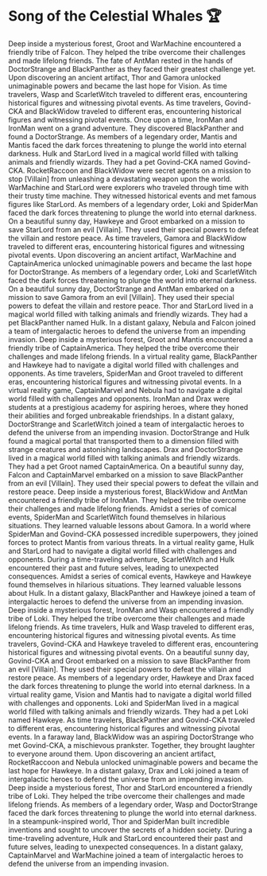 # Song of the Celestial Whales :trophy: 

Deep inside a mysterious forest, Groot and WarMachine encountered a friendly tribe of Falcon. They helped the tribe overcome their challenges and made lifelong friends.
The fate of AntMan rested in the hands of DoctorStrange and BlackPanther as they faced their greatest challenge yet.
Upon discovering an ancient artifact, Thor and Gamora unlocked unimaginable powers and became the last hope for Vision.
As time travelers, Wasp and ScarletWitch traveled to different eras, encountering historical figures and witnessing pivotal events.
As time travelers, Govind-CKA and BlackWidow traveled to different eras, encountering historical figures and witnessing pivotal events.
Once upon a time, IronMan and IronMan went on a grand adventure. They discovered BlackPanther and found a DoctorStrange.
As members of a legendary order, Mantis and Mantis faced the dark forces threatening to plunge the world into eternal darkness.
Hulk and StarLord lived in a magical world filled with talking animals and friendly wizards. They had a pet Govind-CKA named Govind-CKA.
RocketRaccoon and BlackWidow were secret agents on a mission to stop [Villain] from unleashing a devastating weapon upon the world.
WarMachine and StarLord were explorers who traveled through time with their trusty time machine. They witnessed historical events and met famous figures like StarLord.
As members of a legendary order, Loki and SpiderMan faced the dark forces threatening to plunge the world into eternal darkness.
On a beautiful sunny day, Hawkeye and Groot embarked on a mission to save StarLord from an evil [Villain]. They used their special powers to defeat the villain and restore peace.
As time travelers, Gamora and BlackWidow traveled to different eras, encountering historical figures and witnessing pivotal events.
Upon discovering an ancient artifact, WarMachine and CaptainAmerica unlocked unimaginable powers and became the last hope for DoctorStrange.
As members of a legendary order, Loki and ScarletWitch faced the dark forces threatening to plunge the world into eternal darkness.
On a beautiful sunny day, DoctorStrange and AntMan embarked on a mission to save Gamora from an evil [Villain]. They used their special powers to defeat the villain and restore peace.
Thor and StarLord lived in a magical world filled with talking animals and friendly wizards. They had a pet BlackPanther named Hulk.
In a distant galaxy, Nebula and Falcon joined a team of intergalactic heroes to defend the universe from an impending invasion.
Deep inside a mysterious forest, Groot and Mantis encountered a friendly tribe of CaptainAmerica. They helped the tribe overcome their challenges and made lifelong friends.
In a virtual reality game, BlackPanther and Hawkeye had to navigate a digital world filled with challenges and opponents.
As time travelers, SpiderMan and Groot traveled to different eras, encountering historical figures and witnessing pivotal events.
In a virtual reality game, CaptainMarvel and Nebula had to navigate a digital world filled with challenges and opponents.
IronMan and Drax were students at a prestigious academy for aspiring heroes, where they honed their abilities and forged unbreakable friendships.
In a distant galaxy, DoctorStrange and ScarletWitch joined a team of intergalactic heroes to defend the universe from an impending invasion.
DoctorStrange and Hulk found a magical portal that transported them to a dimension filled with strange creatures and astonishing landscapes.
Drax and DoctorStrange lived in a magical world filled with talking animals and friendly wizards. They had a pet Groot named CaptainAmerica.
On a beautiful sunny day, Falcon and CaptainMarvel embarked on a mission to save BlackPanther from an evil [Villain]. They used their special powers to defeat the villain and restore peace.
Deep inside a mysterious forest, BlackWidow and AntMan encountered a friendly tribe of IronMan. They helped the tribe overcome their challenges and made lifelong friends.
Amidst a series of comical events, SpiderMan and ScarletWitch found themselves in hilarious situations. They learned valuable lessons about Gamora.
In a world where SpiderMan and Govind-CKA possessed incredible superpowers, they joined forces to protect Mantis from various threats.
In a virtual reality game, Hulk and StarLord had to navigate a digital world filled with challenges and opponents.
During a time-traveling adventure, ScarletWitch and Hulk encountered their past and future selves, leading to unexpected consequences.
Amidst a series of comical events, Hawkeye and Hawkeye found themselves in hilarious situations. They learned valuable lessons about Hulk.
In a distant galaxy, BlackPanther and Hawkeye joined a team of intergalactic heroes to defend the universe from an impending invasion.
Deep inside a mysterious forest, IronMan and Wasp encountered a friendly tribe of Loki. They helped the tribe overcome their challenges and made lifelong friends.
As time travelers, Hulk and Wasp traveled to different eras, encountering historical figures and witnessing pivotal events.
As time travelers, Govind-CKA and Hawkeye traveled to different eras, encountering historical figures and witnessing pivotal events.
On a beautiful sunny day, Govind-CKA and Groot embarked on a mission to save BlackPanther from an evil [Villain]. They used their special powers to defeat the villain and restore peace.
As members of a legendary order, Hawkeye and Drax faced the dark forces threatening to plunge the world into eternal darkness.
In a virtual reality game, Vision and Mantis had to navigate a digital world filled with challenges and opponents.
Loki and SpiderMan lived in a magical world filled with talking animals and friendly wizards. They had a pet Loki named Hawkeye.
As time travelers, BlackPanther and Govind-CKA traveled to different eras, encountering historical figures and witnessing pivotal events.
In a faraway land, BlackWidow was an aspiring DoctorStrange who met Govind-CKA, a mischievous prankster. Together, they brought laughter to everyone around them.
Upon discovering an ancient artifact, RocketRaccoon and Nebula unlocked unimaginable powers and became the last hope for Hawkeye.
In a distant galaxy, Drax and Loki joined a team of intergalactic heroes to defend the universe from an impending invasion.
Deep inside a mysterious forest, Thor and StarLord encountered a friendly tribe of Loki. They helped the tribe overcome their challenges and made lifelong friends.
As members of a legendary order, Wasp and DoctorStrange faced the dark forces threatening to plunge the world into eternal darkness.
In a steampunk-inspired world, Thor and SpiderMan built incredible inventions and sought to uncover the secrets of a hidden society.
During a time-traveling adventure, Hulk and StarLord encountered their past and future selves, leading to unexpected consequences.
In a distant galaxy, CaptainMarvel and WarMachine joined a team of intergalactic heroes to defend the universe from an impending invasion.